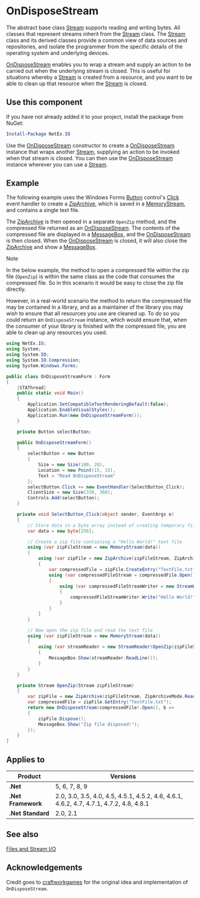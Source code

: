 # OnDisposeStream

The abstract base class [Stream](xref:System.IO.Stream) supports reading and writing bytes. All classes that represent streams inherit from the [Stream](xref:System.IO.Stream) class. The [Stream](xref:System.IO.Stream) class and its derived classes provide a common view of data sources and repositories, and isolate the programmer from the specific details of the operating system and underlying devices.

[OnDisposeStream](xref:NetEx.IO.OnDisposeStream) enables you to wrap a stream and supply an action to be carried out when the underlying stream is closed. This is useful for situations whereby a [Stream](xref:System.IO.Stream) is created from a resource, and you want to be able to clean up that resource when the [Stream](xref:System.IO.Stream) is closed.

## Use this component

If you have not already added it to your project, install the package from NuGet:

```powershell
Install-Package NetEx.IO
```

Use the [OnDisposeStream](xref:NetEx.IO.OnDisposeStream) constructor to create a [OnDisposeStream](xref:NetEx.IO.OnDisposeStream) instance that wraps another [Stream](xref:System.IO.Stream), supplying an action to be invoked when that stream is closed. You can then use the [OnDisposeStream](xref:NetEx.IO.OnDisposeStream) instance wherever you can use a [Stream](xref:System.IO.Stream).

## Example

The following example uses the Windows Forms [Button](xref:System.Windows.Forms.Button) control's [Click](xref:System.Windows.Forms.Control.Click) event handler to create a [ZipArchive](xref:System.IO.Compression.ZipArchive), which is saved in a [MemoryStream](xref:System.IO.MemoryStream), and contains a single text file.

The [ZipArchive](xref:System.IO.Compression.ZipArchive) is then opened in a separate `OpenZip` method, and the compressed file returned as an [OnDisposeStream](xref:NetEx.IO.OnDisposeStream). The contents of the compressed file are displayed in a [MessageBox](xref:System.Windows.Forms.MessageBox), and the [OnDisposeStream](xref:NetEx.IO.OnDisposeStream) is then closed. When the [OnDisposeStream](xref:NetEx.IO.OnDisposeStream) is closed, it will also close the [ZipArchive](xref:System.IO.Compression.ZipArchive) and show a [MessageBox](xref:System.Windows.Forms.MessageBox).

> [!NOTE]
> In the below example, the method to open a compressed file within the zip file (`OpenZip`) is within the same class as the code that consumes the compressed file. So in this scenario it would be easy to close the zip file directly.
>
> However, in a real-world scenario the method to return the compressed file may be contained in a library, and as a maintainer of the library you may wish to ensure that all resources you use are cleaned up. To do so you could return an `OnDisposeStream` instance, which would ensure that, when the consumer of your library is finished with the compressed file, you are able to clean up any resources you used.

```csharp
using NetEx.IO;
using System;
using System.IO;
using System.IO.Compression;
using System.Windows.Forms;

public class OnDisposeStreamForm : Form
{
    [STAThread]
    public static void Main()
    {
        Application.SetCompatibleTextRenderingDefault(false);
        Application.EnableVisualStyles();
        Application.Run(new OnDisposeStreamForm());
    }

    private Button selectButton;

    public OnDisposeStreamForm()
    {
        selectButton = new Button
        {
            Size = new Size(100, 20),
            Location = new Point(15, 15),
            Text = "Read OnDisposeStream"
        };
        selectButton.Click += new EventHandler(SelectButton_Click);
        ClientSize = new Size(330, 360);
        Controls.Add(selectButton);
    }

    private void SelectButton_Click(object sender, EventArgs e)
    {
        // Store data in a byte array instead of creating temporary files
        var data = new byte[256];

        // Create a zip file containing a "Hello World!" text file
        using (var zipFileStream = new MemoryStream(data))
        {
            using (var zipFile = new ZipArchive(zipFileStream, ZipArchiveMode.Create))
            {
                var compressedFile = zipFile.CreateEntry("TextFile.txt");
                using (var compressedFileStream = compressedFile.Open())
                {
                    using (var compressedFileStreamWriter = new StreamWriter(compressedFileStream))
                    {
                        compressedFileStreamWriter.Write("Hello World!");
                    }
                }
            }
        }

        // Now open the zip file and read the text file
        using (var zipFileStream = new MemoryStream(data))
        {
            using (var streamReader = new StreamReader(OpenZip(zipFileStream)))
            {
                MessageBox.Show(streamReader.ReadLine());
            }
        }
    }

    private Stream OpenZip(Stream zipFileStream)
    {
        var zipFile = new ZipArchive(zipFileStream, ZipArchiveMode.Read);
        var compressedFile = zipFile.GetEntry("TextFile.txt");
        return new OnDisposeStream(compressedFile!.Open(), b =>
        {
            zipFile.Dispose();
            MessageBox.Show("Zip file disposed!");
        });
    }
}
```

## Applies to

Product            | Versions
-------------------|---------
**.Net**           | 5, 6, 7, 8, 9
**.Net Framework** | 2.0, 3.0, 3.5, 4.0, 4.5, 4.5.1, 4.5.2, 4.6, 4.6.1, 4.6.2, 4.7, 4.7.1, 4.7.2, 4.8, 4.8.1
**.Net Standard**  | 2.0, 2.1

## See also

[Files and Stream I/O](https://learn.microsoft.com/en-us/dotnet/standard/io/#streams)

## Acknowledgements

Credit goes to [craftworkgames](https://stackoverflow.com/a/34079296) for the original idea and implementation of `OnDisposeStream`.